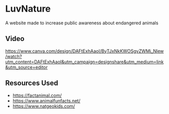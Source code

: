 # LuvNature
A website made to increase public awareness about endangered animals
## Video
https://www.canva.com/design/DAFtExhAaoI/ByTJxNkKWOSgvZWMj_Nlew/watch?utm_content=DAFtExhAaoI&utm_campaign=designshare&utm_medium=link&utm_source=editor
## Resources Used
* https://factanimal.com/
* https://www.animalfunfacts.net/
* https://www.natgeokids.com/
